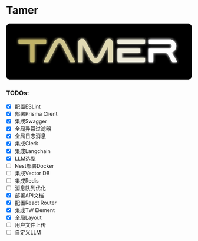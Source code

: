 # Tamer

![](./react/public/Tamer-logo-blur.png)

### TODOs:

- [x] 配置ESLint
- [x] 部署Prisma Client
- [x] 集成Swagger
- [x] 全局异常过滤器
- [x] 全局日志消息
- [x] 集成Clerk
- [x] 集成Langchain
- [x] LLM选型
- [ ] Nest部署Docker
- [ ] 集成Vector DB
- [ ] 集成Redis
- [ ] 消息队列优化
- [x] 部署API文档
- [x] 配置React Router
- [x] 集成TW Element
- [x] 全局Layout
- [ ] 用户文件上传
- [ ] 自定义LLM